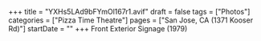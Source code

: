 +++
title = "YXHs5LAd9bFYmOl167r1.avif"
draft = false
tags = ["Photos"]
categories = ["Pizza Time Theatre"]
pages = ["San Jose, CA (1371 Kooser Rd)"]
startDate = ""
+++
Front Exterior Signage (1979)
